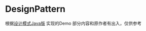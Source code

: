 # DesignPattern

根据[设计模式Java版](https://www.gitbook.com/book/quanke/design-pattern-java/details "设计模式Java版") 实现的Demo
部分内容和原作者有出入，仅供参考
